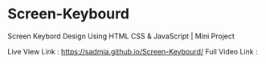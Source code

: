 # Screen-Keybourd
Screen Keybord Design Using HTML CSS &amp; JavaScript | Mini Project

Live View Link : https://sadmia.github.io/Screen-Keybourd/
Full Video Link : 
